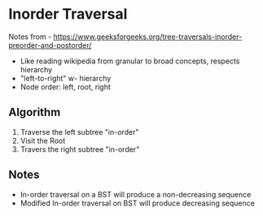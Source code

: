 # Inorder Traversal
Notes from - https://www.geeksforgeeks.org/tree-traversals-inorder-preorder-and-postorder/

- Like reading wikipedia from granular to broad concepts, respects hierarchy
- "left-to-right" w- hierarchy
- Node order: left, root, right

## Algorithm
1. Traverse the left subtree "in-order"
2. Visit the Root
3. Travers the right subtree "in-order"

## Notes
- In-order traversal on a BST will produce a non-decreasing sequence
- Modified In-order traversal on BST will produce decreasing sequence


